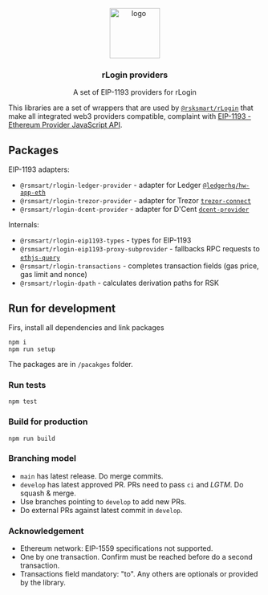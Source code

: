 <p align="middle">
    <img src="https://www.rsk.co/img/rsk_logo.svg" alt="logo" height="100" >
</p>
<h3 align="middle">rLogin providers</h3>
<p align="middle">
    A set of EIP-1193 providers for rLogin
</p>

This libraries are a set of wrappers that are used by [`@rsksmart/rLogin`](https://github.com/rsksmart/rLogin) that make all integrated web3 providers compatible, complaint with [EIP-1193 - Ethereum Provider JavaScript API](https://eips.ethereum.org/EIPS/eip-1193).

## Packages

EIP-1193 adapters:

- `@rsmsart/rlogin-ledger-provider` - adapter for Ledger [`@ledgerhq/hw-app-eth`](https://github.com/LedgerHQ/ledgerjs/tree/master/packages/hw-app-eth)
- `@rsmsart/rlogin-trezor-provider` - adapter for Trezor [`trezor-connect`](https://github.com/trezor/connect)
- `@rsmsart/rlogin-dcent-provider` - adapter for D'Cent [`dcent-provider`](https://github.com/DcentWallet/dcent-provider)

Internals:

- `@rsmsart/rlogin-eip1193-types` - types for EIP-1193
- `@rsmsart/rlogin-eip1193-proxy-subprovider` - fallbacks RPC requests to [`ethjs-query`](https://github.com/ethjs/ethjs-query)
- `@rsmsart/rlogin-transactions` - completes transaction fields (gas price, gas limit and nonce)
- `@rsmsart/rlogin-dpath` - calculates derivation paths for RSK

## Run for development

Firs, install all dependencies and link packages

```
npm i
npm run setup
```

The packages are in `/pacakges` folder.

### Run tests

```
npm test
```

### Build for production

```
npm run build
```

### Branching model

- `main` has latest release. Do merge commits.
- `develop` has latest approved PR. PRs need to pass `ci` and _LGTM_. Do squash & merge.
- Use branches pointing to `develop` to add new PRs.
- Do external PRs against latest commit in `develop`.

### Acknowledgement

- Ethereum network: EIP-1559 specifications not supported.
- One by one transaction. Confirm must be reached before do a second transaction.
- Transactions field mandatory: "to". Any others are optionals or provided by the library.
